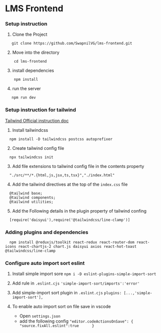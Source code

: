 # LMS Frontend

### Setup instruction

1. Clone the Project

```
   git clone https://github.com/SwapnilVG/lms-frontend.git
```

2. Move into the directory

```
    cd lms-frontend
```

3. install dependencies

```
    npm install
```

4. run the server

```
   npm run dev 
```

  ### Setup instruction for tailwind
  [Tailwind Official instruction doc](https://tailwindcss.com/docs/installation)

  1. Install tailwindcss
  ```
    npm install -D tailwindcss postcss autoprefixer
  ```

  2. Create tailwind config file
  ```
    npx tailwindcss init
  ```

  3. Add file extensions to tailwind config file in the contents property
  ```
    "./src/**/*.{html,js,jsx,ts,tsx}","./index.html"
  ```

  4. Add the tailwind directives at the top of the `index.css` file
  ```
    @tailwind base;
    @tailwind components;
    @tailwind utilities;
  ```
  
  5. Add the Following details in the plugin property of tailwind confing
  ```
    [require('daisyui'),require('@tailwindcss/line-clamp')]
  ```

  ### Adding plugins and dependencies
  ```
    npm install @reduxjs/toolkit react-redux react-router-dom react-icons react-chartjs-2 chart.js daisyui axios react-hot-toast @tailwindcss/line-clamp
  ```


  ### Configure auto import sort eslint
  1. Install simple import sore
    ```
    npm i -D eslint-plugins-simple-import-sort
    ```

  2. Add rule in `.eslint.cjs`
    ```
    'simple-import-sort/imports':'error'
    ``` 

  3. Add simple-import sort plugin in  `.eslint.cjs`
    ```
    plugins: [...,'simple-import-sort'],
    ```

  4. To enable auto import sort on file save in vscode
      - Open `settings.json`
      - add the following config
    ```
      "editor.codeActionsOnSave": {
        "source.fixAll.eslint":true     
    }
    ```  